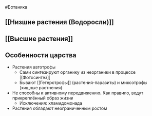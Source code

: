 #Ботаника 
## [[Низшие растения (Водоросли)]]
## [[Высшие растения]] 
## Особенности царства
- Растения автотрофы
	- Сами синтезируют органику из неорганики в процессе [[Фотосинтез]]
	- Бывают [[Гетеротрофы]] (растения-паразиты) и миксотрофы (хищные растнения)
- Не способны к активному передвижению. Как правило, ведут прикреплённый образ жизни 
	- Исключения: хламидомонада
- Растения обладают неограниченным ростом 